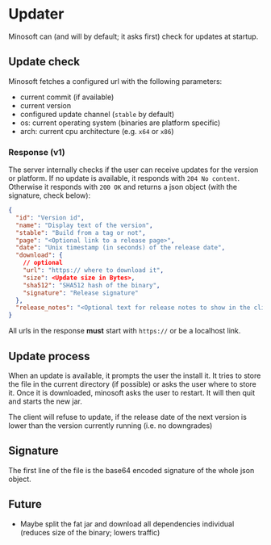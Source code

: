 # Updater

Minosoft can (and will by default; it asks first) check for updates at startup.

## Update check

Minosoft fetches a configured url with the following parameters:

- current commit (if available)
- current version
- configured update channel (`stable` by default)
- os: current operating system (binaries are platform specific)
- arch: current cpu architecture (e.g. `x64` or `x86`)

### Response (v1)

The server internally checks if the user can receive updates for the version or platform. If no update is available, it responds with `204 No content`.
Otherwise it responds with `200 OK` and returns a json object (with the signature, check below):

```json
{
  "id": "Version id",
  "name": "Display text of the version",
  "stable": "Build from a tag or not",
  "page": "<Optional link to a release page>",
  "date": "Unix timestamp (in seconds) of the release date",
  "download": {
    // optional
    "url": "https:// where to download it",
    "size": <Update size in Bytes>,
    "sha512": "SHA512 hash of the binary",
    "signature": "Release signature"
  },
  "release_notes": "<Optional text for release notes to show in the client>"
}
```

All urls in the response **must** start with `https://` or be a localhost link.


## Update process

When an update is available, it prompts the user the install it. It tries to store the file in the current directory (if possible) or asks the user where to store it.
Once it is downloaded, minosoft asks the user to restart. It will then quit and starts the new jar.

The client will refuse to update, if the release date of the next version is lower than the version currently running (i.e. no downgrades)

## Signature

The first line of the file is the base64 encoded signature of the whole json object.

## Future

- Maybe split the fat jar and download all dependencies individual (reduces size of the binary; lowers traffic)
